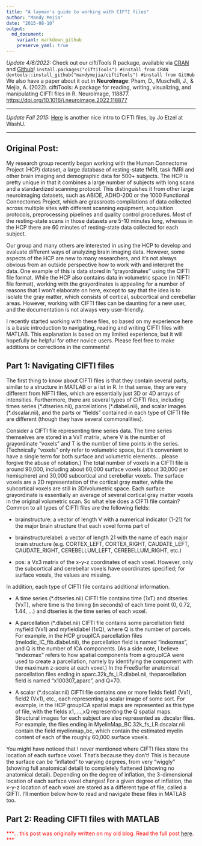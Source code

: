 ```yaml
---
title: "A layman's guide to working with CIFTI files"
author: "Mandy Mejia"
date: "2015-08-10"
output:
  md_document:
    variant: markdown_github
    preserve_yaml: true
---
```


*Update 4/6/2022:* Check out our ciftiTools R package, available via
[CRAN](https://cran.r-project.org/web/packages/ciftiTools/index.html)
and [Github](https://github.com/mandymejia/ciftiTools)!
`install.packages("ciftiTools") #install from CRAN`
`devtools::install_github("mandymejia/ciftiTools") #install from GitHub`
We also have a paper about it out in **NeuroImage**: Pham, D.,
Muschelli, J., & Mejia, A. (2022). ciftiTools: A package for reading,
writing, visualizing, and manipulating CIFTI files in R. NeuroImage,
118877. <https://doi.org/10.1016/j.neuroimage.2022.118877>

------------------------------------------------------------------------

*Update Fall 2015:*
[Here](https://mvpa.blogspot.com/2014/03/nifti-cifti-gifti-in-hcp-and-workbench.html)
is another nice intro to CIFTI files, by Jo Etzel at WashU.

------------------------------------------------------------------------

## Original Post:

My research group recently began working with the Human Connectome
Project (HCP) dataset, a large database of resting-state fMRI, task fMRI
and other brain imaging and demographic data for 500+ subjects. The HCP
is pretty unique in that it combines a large number of subjects with
long scans and a standardized scanning protocol. This distinguishes it
from other large neuroimaging datasets, such as ABIDE, ADHD-200 or the
1000 Functional Connectomes Project, which are grassroots compilations
of data collected across multiple sites with different scanning
equipment, acquisition protocols, preprocessing pipelines and quality
control procedures. Most of the resting-state scans in those datasets
are 5-10 minutes long, whereas in the HCP there are 60 minutes of
resting-state data collected for each subject.

Our group and many others are interested in using the HCP to develop and
evaluate different ways of analyzing brain imaging data. However, some
aspects of the HCP are new to many researchers, and it’s not always
obvious from an outside perspective how to work with and interpret the
data. One example of this is data stored in “grayordinates” using the
CIFTI file format. While the HCP also contains data in volumetric space
(in NIFTI file format), working with the grayordinates is appealing for
a number of reasons that I won’t elaborate on here, except to say that
the idea is to isolate the gray matter, which consists of cortical,
subcortical and cerebellar areas. However, working with CIFTI files can
be daunting for a new user, and the documentation is not always very
user-friendly.

I recently started working with these files, so based on my experience
here is a basic introduction to navigating, reading and writing CIFTI
files with MATLAB. This explanation is based on my limited experience,
but it will hopefully be helpful for other novice users. Please feel
free to make additions or corrections in the comments!

## Part 1: Navigating CIFTI files

The first thing to know about CIFTI files is that they contain several
parts, similar to a structure in MATLAB or a list in R. In that sense,
they are very different from NIFTI files, which are essentially just 3D
or 4D arrays of intensities. Furthermore, there are several types of
CIFTI files, including times series (\*.dtseries.nii), parcellations
(\*.dlabel.nii), and scalar images (\*.dscalar.nii), and the parts or
“fields” contained in each type of CIFTI file are different (though they
have several commonalities).

Consider a CIFTI file representing time series data. The time series
themselves are stored in a VxT matrix, where V is the number of
grayordinate “voxels” and T is the number of time points in the series.
(Technically “voxels” only refer to volumetric space, but it’s
convenient to have a single term for both surface and volumetric
elements… please forgive the abuse of notation.) The total number of
voxels in a CIFTI file is around 90,000, including about 60,000 surface
voxels (about 30,000 per hemisphere) and 30,000 subcortical and
cerebellar voxels. The surface voxels are a 2D representation of the
cortical gray matter, while the subcortical voxels are still in
3D/volumetric space. Each surface grayordinate is essentially an average
of several cortical gray matter voxels in the original volumetric scan.
So what else does a CIFTI file contain? Common to all types of CIFTI
files are the following fields:

-   brainstructure: a vector of length V with a numerical indicator
    (1-21) for the major brain structure that each voxel forms part of

-   brainstructurelabel: a vector of length 21 with the name of each
    major brain structure (e.g. CORTEX_LEFT, CORTEX_RIGHT, CAUDATE_LEFT,
    CAUDATE_RIGHT, CEREBELLUM_LEFT, CEREBELLUM_RIGHT, etc.)

-   pos: a Vx3 matrix of the x-y-z coordinates of each voxel. However,
    only the subcortical and cerebellar voxels have coordinates
    specified; for surface voxels, the values are missing.

In addition, each type of CIFTI file contains additional information.

-   A time series (\*.dtseries.nii) CIFTI file contains time (1xT) and
    dtseries (VxT), where time is the timing (in seconds) of each time
    point (0, 0.72, 1.44, …) and dtseries is the time series of each
    voxel.

-   A parcellation (\*.dlabel.nii) CIFTI file contains some parcellation
    field myfield (Vx1) and myfieldlabel (1xQ), where Q is the number of
    parcels. For example, in the HCP groupICA parcellation files
    (melodic_IC_ftb.dlabel.nii), the parcellation field is named
    “indexmax”, and Q is the number of ICA components. (As a side note,
    I believe “indexmax” refers to how spatial components from a
    groupICA were used to create a parcellation, namely by identifying
    the component with the maximum z-score at each voxel.) In the
    FreeSurfer anatomical parcellation files ending in
    aparc.32k_fs_LR.dlabel.nii, theparcellation field is named
    “x100307_aparc”, and Q=70.

-   A scalar (\*.dscalar.nii) CIFTI file contains one or more fields
    field1 (Vx1), field2 (Vx1), etc., each representing a scalar image
    of some sort. For example, in the HCP groupICA spatial maps are
    represented as this type of file, with the fields x1,….,xQ
    representing the Q spatial maps. Structural images for each subject
    are also represented as .dscalar files. For example, the files
    ending in MyelinMap_BC.32k_fs_LR.dscalar.nii contain the field
    myelinmap_bc, which contain the estimated myelin content of each of
    the roughly 60,000 surface voxels.

You might have noticed that I never mentioned where CIFTI files store
the location of each surface voxel. That’s because they don’t! This is
because the surface can be “inflated” to varying degrees, from very
“wiggly” (showing full anatomical detail) to completely flattened
(showing no anatomical detail). Depending on the degree of inflation,
the 3-dimensional location of each surface voxel changes! For a given
degree of inflation, the x-y-z location of each voxel are stored as a
different type of file, called a GIFTI. I’ll mention below how to read
and navigate these files in MATLAB too.

## Part 2: Reading CIFTI files with MATLAB

<span style="color:red"> ***… this post was originally written on my old
blog. Read the full post
[here](https://mandymejia.com/2015/08/10/a-laymans-guide-to-working-with-cifti-files/).
*** </span>
